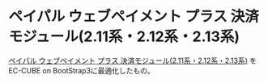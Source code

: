 # ペイパル ウェブペイメント プラス 決済モジュール(2.11系・2.12系・2.13系)
[ペイパル ウェブペイメント プラス 決済モジュール(2.11系・2.12系・2.13系)](http://www.ec-cube.net/products/detail.php?product_id=179) をEC-CUBE on BootStrap3に最適化したもの。
